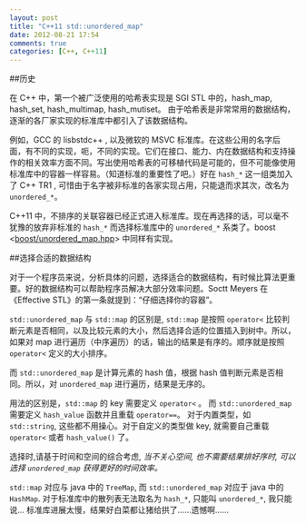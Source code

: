 ```yaml
---
layout: post
title: "C++11 std::unordered_map"
date: 2012-08-21 17:54
comments: true
categories: [C++, C++11]
---
```


##历史

在 C++ 中，第一个被广泛使用的哈希表实现是 SGI STL 中的，hash_map, hash_set, hash_multimap, hash_mutiset。
由于哈希表是非常常用的数据结构，逐渐的各厂家实现的标准库中都引入了该数据结构。

例如，GCC 的 lisbstdc++ , 以及微软的 MSVC 标准库。在这些公用的名字后面，有不同的实现，呃，不同的实现。它们在接口、能力、内在数据结构和支持操作的相关效率方面不同。写出使用哈希表的可移植代码是可能的，但不可能像使用标准库中的容器一样容易。（知道标准的重要性了吧。）好在 `hash_*` 这一组类加入了 C++ TR1 , 可惜由于名字被非标准的各家实现占用，只能退而求其次，改名为 `unordered_*`。


C++11 中，不排序的关联容器已经正式进入标准库。现在再选择的话，可以毫不犹豫的放弃非标准的 `hash_*` 而选择标准库中的 `unordered_*` 系类了。boost <[boost/unordered_map.hpp][boost_unordered_map]> 中同样有实现。

  [boost_unordered_map]: http://www.boost.org/doc/libs/1_53_0/boost/unordered_map.hpp

<!-- more -->
##选择合适的数据结构

对于一个程序员来说，分析具体的问题，选择适合的数据结构，有时候比算法更重要。好的数据结构可以帮助程序员解决大部分效率问题。Soctt Meyers 在《Effective STL》的第一条就提到：“仔细选择你的容器”。

`std::unordered_map` 与 `std::map` 的区别是, `std::map` 是按照 `operator<` 比较判断元素是否相同，以及比较元素的大小，然后选择合适的位置插入到树中。所以，如果对 map 进行遍历（中序遍历）的话，输出的结果是有序的。顺序就是按照 `operator<` 定义的大小排序。

而 `std::unordered_map` 是计算元素的 hash 值，根据 hash 值判断元素是否相同。所以，对 `unordered_map` 进行遍历，结果是无序的。

用法的区别是，`std::map` 的 key 需要定义 `operator<` 。 而 `std::unordered_map` 需要定义 `hash_value` 函数并且重载 `operator==`。
对于内置类型，如 `std::string`, 这些都不用操心。对于自定义的类型做 key, 就需要自己重载 `operator<` 或者 `hash_value()` 了。

选择时,请基于时间和空间的综合考虑, *当不关心空间, 也不需要结果排好序时, 可以选择 `unordered_map` 获得更好的时间效率。*

`std::map` 对应与 java 中的 `TreeMap`, 而 `std::unordered_map` 对应于 java 中的 `HashMap`. 对于标准库中的散列表无法取名为 `hash_*`, 只能叫 `unordered_*`, 我只能说… 标准库进展太慢，结果好白菜都让猪给拱了……遗憾啊……